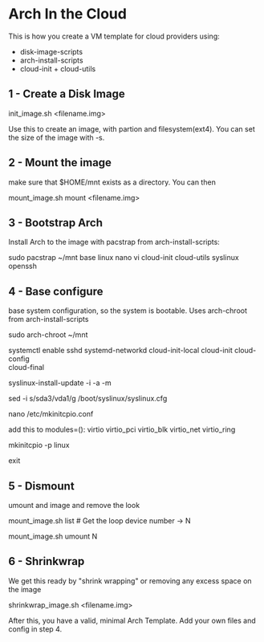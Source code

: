 Arch In the Cloud
=================

This is how you create a VM template for cloud providers using:
* disk-image-scripts
* arch-install-scripts
* cloud-init + cloud-utils

1 - Create a Disk Image
-----------------------
init_image.sh <filename.img>

Use this to create an image, with partion and filesystem(ext4). You can set the
size of the image with -s.

2 - Mount the image
-------------------
make sure that $HOME/mnt exists as a directory. You can then

mount_image.sh mount <filename.img>

3 - Bootstrap Arch
------------------
Install Arch to the image with pacstrap from arch-install-scripts:

sudo pacstrap ~/mnt base linux nano vi cloud-init cloud-utils syslinux openssh


4 - Base configure
------------------
base system configuration, so the system is bootable. Uses arch-chroot from
arch-install-scripts

sudo arch-chroot ~/mnt

systemctl enable sshd systemd-networkd cloud-init-local cloud-init cloud-config \
cloud-final

syslinux-install-update -i -a -m

sed -i s/sda3/vda1/g /boot/syslinux/syslinux.cfg

nano /etc/mkinitcpio.conf

add this to modules=(): virtio virtio_pci virtio_blk virtio_net virtio_ring

mkinitcpio -p linux

exit

5 - Dismount
------------
umount and image and remove the look

mount_image.sh list # Get the loop device number -> N

mount_image.sh umount N

6 - Shrinkwrap
--------------
We get this ready by "shrink wrapping" or removing any excess space on the image

shrinkwrap_image.sh <filename.img>


After this, you have a valid, minimal Arch Template. Add your own files and
config in step 4.
